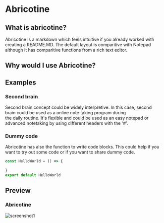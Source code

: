 <h1>Abricotine</h1>

## What is abricotine?
Abricotine is a markdown which feels intuitive
if you already worked with creating a 
README.MD. The default layout
is comparitive with Notepad although
it has comparitive functions from a rich
text editor.

##  Why would I use Abricotine?

## Examples 

### Second brain
Second brain concept could
be widely interpretive.
In this case, second brain could be used as
a online note taking program during  
the daily routine.
It's flexible and could be used as an easy notepad
or advanced notetaking by using different
headers with the '#'.

### Dummy code
Abricotine has also the function to write 
code blocks. This could help if 
you want to try out some code or 
if you want to share dummy code.
```javascript
const HelloWorld = () => {
	
}
export default HelloWorld
```

## Preview
### Abricotine 
[](url)
![screenshot1](https://user-images.githubusercontent.com/61892539/216796936-17174347-b33c-4093-8635-9696abcb3ff0.png)
